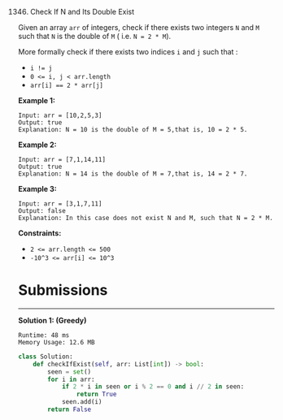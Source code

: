1346. Check If N and Its Double Exist

Given an array `arr` of integers, check if there exists two integers `N` and `M` such that `N` is the double of `M` ( i.e. `N = 2 * M`).

More formally check if there exists two indices `i` and `j` such that :

* `i != j`
* `0 <= i, j < arr.length`
* `arr[i] == 2 * arr[j]`
 

**Example 1:**
```
Input: arr = [10,2,5,3]
Output: true
Explanation: N = 10 is the double of M = 5,that is, 10 = 2 * 5.
```

**Example 2:**
```
Input: arr = [7,1,14,11]
Output: true
Explanation: N = 14 is the double of M = 7,that is, 14 = 2 * 7.
```

**Example 3:**
```
Input: arr = [3,1,7,11]
Output: false
Explanation: In this case does not exist N and M, such that N = 2 * M.
```

**Constraints:**

* `2 <= arr.length <= 500`
* `-10^3 <= arr[i] <= 10^3`

# Submissions
---
**Solution 1: (Greedy)**
```
Runtime: 48 ms
Memory Usage: 12.6 MB
```
```python
class Solution:
    def checkIfExist(self, arr: List[int]) -> bool:
        seen = set()
        for i in arr:
            if 2 * i in seen or i % 2 == 0 and i // 2 in seen:
                return True
            seen.add(i)
        return False
```